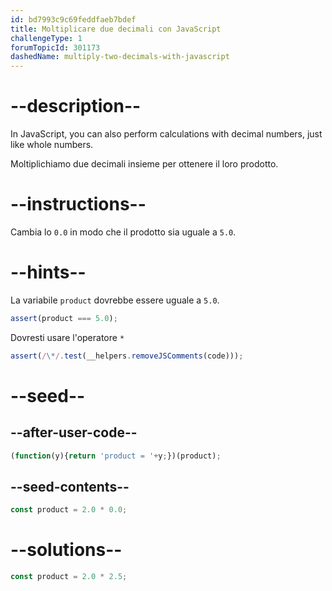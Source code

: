 ```yaml
---
id: bd7993c9c69feddfaeb7bdef
title: Moltiplicare due decimali con JavaScript
challengeType: 1
forumTopicId: 301173
dashedName: multiply-two-decimals-with-javascript
---
```


# --description--

In JavaScript, you can also perform calculations with decimal numbers, just like whole numbers.

Moltiplichiamo due decimali insieme per ottenere il loro prodotto.

# --instructions--

Cambia lo `0.0` in modo che il prodotto sia uguale a `5.0`.

# --hints--

La variabile `product` dovrebbe essere uguale a `5.0`.

```js
assert(product === 5.0);
```

Dovresti usare l'operatore `*`

```js
assert(/\*/.test(__helpers.removeJSComments(code)));
```

# --seed--

## --after-user-code--

```js
(function(y){return 'product = '+y;})(product);
```

## --seed-contents--

```js
const product = 2.0 * 0.0;
```

# --solutions--

```js
const product = 2.0 * 2.5;
```
